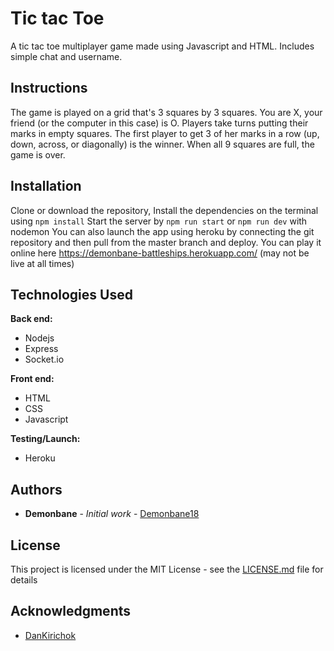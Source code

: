# Tic tac Toe

A tic tac toe multiplayer game made using Javascript and HTML. Includes simple chat and username.

## Instructions

The game is played on a grid that's 3 squares by 3 squares.
You are X, your friend (or the computer in this case) is O. Players take turns putting their marks in empty squares.
The first player to get 3 of her marks in a row (up, down, across, or diagonally) is the winner.
When all 9 squares are full, the game is over.

## Installation

Clone or download the repository, Install the dependencies on the terminal using
```npm install```
Start the server by 
```npm run start``` or ```npm run dev``` with nodemon
You can also launch the app using heroku by connecting the git repository and then pull from the master branch and deploy.
You can play it online here https://demonbane-battleships.herokuapp.com/ (may not be live at all times)
## Technologies Used

**Back end:**

* Nodejs
* Express
* Socket.io

**Front end:**

* HTML
* CSS
* Javascript

**Testing/Launch:**

* Heroku


## Authors

* **Demonbane** - *Initial work* - [Demonbane18](https://github.com/Demonbane18)

## License

This project is licensed under the MIT License - see the [LICENSE.md](LICENSE.md) file for details

## Acknowledgments

* [DanKirichok](https://github.com/DanKirichok)



